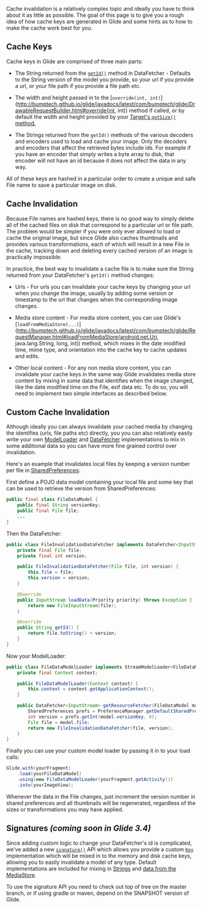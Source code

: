 Cache invalidation is a relatively complex topic and ideally you have to think about it as little as possible. The goal of this page is to give you a rough idea of how cache keys are generated in Glide and some hints as to how to make the cache work best for you.

## Cache Keys
Cache keys in Glide are comprised of three main parts:

* The String returned from the [``getId()``](http://bumptech.github.io/glide/javadocs/latest/com/bumptech/glide/load/data/DataFetcher.html#getId()) method in DataFetcher - Defaults to the String version of the model you provide, so your url if you provide a url, or your file path if you provide a file path etc.

* The width and height passed in to the [``override(int, int)``](http://bumptech.github.io/glide/javadocs/latest/com/bumptech/glide/DrawableRequestBuilder.html#override(int, int)) method if called, or by default the width and height provided by your [Target's ``getSize()`` method.](http://bumptech.github.io/glide/javadocs/latest/com/bumptech/glide/request/target/Target.html#getSize(com.bumptech.glide.request.target.SizeReadyCallback))

* The Strings returned from the ``getId()`` methods of the various decoders and encoders used to load and cache your image. Only the decoders and encoders that affect the retrieved bytes include ids. For example if you have an encoder that simply writes a byte array to disk, that encoder will not have an id because it does not affect the data in any way.

All of these keys are hashed in a particular order to create a unique and safe File name to save a particular image on disk.

## Cache Invalidation
Because File names are hashed keys, there is no good way to simply delete all of the cached files on disk that correspond to a particular url or file path. The problem would be simpler if you were only ever allowed to load or cache the original image, but since Glide also caches thumbnails and provides various transformations, each of which will result in a new File in the cache, tracking down and deleting every cached version of an image is practically impossible.

In practice, the best way to invalidate a cache file is to make sure the String returned from your DataFetcher's ``getId()`` method changes:

* Urls - For urls you can invalidate your cache keys by changing your url when you change the image, usually by adding some version or timestamp to the url that changes when the corresponding image changes.

* Media store content - For media store content, you can use Glide's [``loadFromMediaStore(...)``](http://bumptech.github.io/glide/javadocs/latest/com/bumptech/glide/RequestManager.html#loadFromMediaStore(android.net.Uri, java.lang.String, long, int)) method, which mixes in the date modified time, mime type, and orientation into the cache key to cache updates and edits.

* Other local content - For any non media store content, you can invalidate your cache keys in the same way Glide invalidates media store content by mixing in some data that identifies when the image changed, like the date modified time on the File, exif data etc. To do so, you will need to implement two simple interfaces as described below.

## Custom Cache Invalidation
Although ideally you can always invalidate your cached media by changing the identifies (urls, file paths etc) directly, you you can also relatively easily write your own [ModelLoader](http://bumptech.github.io/glide/javadocs/latest/com/bumptech/glide/load/model/ModelLoader.html) and [DataFetcher](http://bumptech.github.io/glide/javadocs/latest/com/bumptech/glide/load/data/DataFetcher.html) implementations to mix in some additional data so you can have more fine grained control over invalidation.

Here's an example that invalidates local files by keeping a version number per file in [SharedPreferences](http://developer.android.com/reference/android/content/SharedPreferences.html):

First define a POJO data model containing your local file and some key that can be used to retrieve the version from SharedPreferences:

```java
public final class FileDataModel {
    public final String versionKey;
    public final File file;
    ...
}
```

Then the DataFetcher:

```java
public class FileInvalidationDataFetcher implements DataFetcher<InputStream> {
    private final File file;
    private final int version;

    public FileInvalidationDataFetcher(File file, int version) {
        this.file = file;
        this.version = version;
    }

    @Override
    public InputStream loadData(Priority priority) throws Exception {
        return new FileInputStream(file);
    }

    @Override
    public String getId() {
        return file.toString() + version;
    }
}
```

Now your ModelLoader:

```java
public class FileDataModelLoader implements StreamModelLoader<FileDataModel> {
    private final Context context;

    public FileDataModelLoader(Context context) {
        this.context = context.getApplicationContext();
    }

    public DataFetcher<InputStream> getResourceFetcher(FileDataModel model, int width, int height) {
        SharedPreferences prefs = PreferenceManager.getDefaultSharedPreferences(context);
        int version = prefs.getInt(model.versionKey, 0);
        File file = model.file;
        return new FileInvalidationDataFetcher(file, version);
    }
}
```

Finally you can use your custom model loader by passing it in to your load calls:

```java
Glide.with(yourFragment)
    .load(yourFileDataModel)
    .using(new FileDataModelLoader(yourFragment.getActivity())
    .into(yourImageView);
```
        
Whenever the data in the File changes, just increment the version number in shared preferences and all thumbnails will be regenerated, regardless of the sizes or transformations you may have applied.
        
## Signatures _(coming soon in Glide 3.4)_

Since adding custom logic to change your DataFetcher's id is complicated, we've added a new [``signature()``](https://github.com/bumptech/glide/blob/master/library/src/main/java/com/bumptech/glide/GenericRequestBuilder.java#L533) API which allows you provide a custom [``Key``](http://bumptech.github.io/glide/javadocs/latest/com/bumptech/glide/load/Key.html) implementation which will be mixed in to the memory and disk cache keys, allowing you to easily invalidate a model of any type. Default implementations are included for mixing in [Strings](https://github.com/bumptech/glide/blob/master/library/src/main/java/com/bumptech/glide/signature/StringSignature.java) and [data from the MediaStore](https://github.com/bumptech/glide/blob/master/library/src/main/java/com/bumptech/glide/signature/MediaStoreSignature.java). 

To use the signature API you need to check out top of tree on the master branch, or if using gradle or maven, depend on the SNAPSHOT version of Glide. 
    

